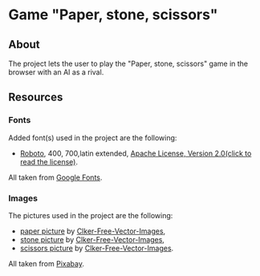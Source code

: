 # Game "Paper, stone, scissors"

## About

The project lets the user to play the "Paper, stone, scissors" game in the browser with an AI as a rival.

## Resources

### Fonts

Added font(s) used in the project are the following:

- [Roboto](https://fonts.google.com/specimen/Roboto), 400, 700,latin extended, [Apache License, Version 2.0(click to read the license)](http://www.apache.org/licenses/LICENSE-2.0).

All taken from [Google Fonts](https://fonts.google.com/).

### Images

The pictures used in the project are the following:

- [paper picture](https://pixabay.com/pl/vectors/papier-kamie%C5%84-no%C5%BCyce-papieru-r%C4%99ka-296855/) by [Clker-Free-Vector-Images](https://pixabay.com/pl/users/Clker-Free-Vector-Images-3736/),
- [stone picture](https://pixabay.com/pl/vectors/papier-kamie%C5%84-no%C5%BCyce-kamie%C5%84-r%C4%99ka-296854/) by [Clker-Free-Vector-Images](https://pixabay.com/pl/users/Clker-Free-Vector-Images-3736/),
- [scissors picture](https://pixabay.com/pl/vectors/papier-kamie%C5%84-no%C5%BCyce-no%C5%BCyczki-r%C4%99ka-296853/) by [Clker-Free-Vector-Images](https://pixabay.com/pl/users/Clker-Free-Vector-Images-3736/).

All taken from [Pixabay](https://pixabay.com).
